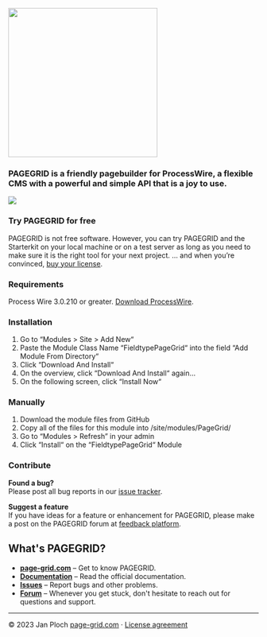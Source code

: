 [<img src="https://page-grid.com/github-assets/pagegrid-logo.png" width="300" />](https://page-grid.com)

### PAGEGRID is a friendly pagebuilder for ProcessWire, a flexible CMS with a powerful and simple API that is a joy to use. 

<img src="https://page-grid.com/github-assets/pagegrid-screen.png" />

### Try PAGEGRID for free  
PAGEGRID is not free software. However, you can try PAGEGRID and the Starterkit on your local machine or on a test server as long as you need to make sure it is the right tool for your next project. … and when you’re convinced, [buy your license](https://page-grid.com/buy).

### Requirements
Process Wire 3.0.210 or greater. [Download ProcessWire](https://processwire.com/download/core/). 

### Installation
1. Go to “Modules > Site > Add New“
2. Paste the Module Class Name “FieldtypePageGrid“ into the field “Add Module From Directory“
3. Click “Download And Install“
4. On the overview, click “Download And Install“ again…
5. On the following screen, click “Install Now“

### Manually
1. Download the module files from GitHub
2. Copy all of the files for this module into /site/modules/PageGrid/
3. Go to “Modules > Refresh” in your admin
4. Click “Install“ on the “FieldtypePageGrid“ Module

### Contribute

**Found a bug?**  
Please post all bug reports in our [issue tracker](https://github.com/FieldtypePageGrid/issues).

**Suggest a feature**  
If you have ideas for a feature or enhancement for PAGEGRID, please make a post on the PAGEGRID forum at [feedback platform](https://processwire.com/talk/forum/64-pagegrid/).

## What's PAGEGRID?
- **[page-grid.com](https://page-grid.com)** – Get to know PAGEGRID.
- **[Documentation](https://page-grid.com/docs/)** – Read the official documentation.
- **[Issues](https://github.com/FieldtypePageGrid/issues)** – Report bugs and other problems.
- **[Forum](https://processwire.com/talk/forum/64-pagegrid/)** – Whenever you get stuck, don't hesitate to reach out for questions and support.

---

© 2023 Jan Ploch
[page-grid.com](https://page-grid.com) · [License agreement](https://github.com/FieldtypePageGrid/license)
